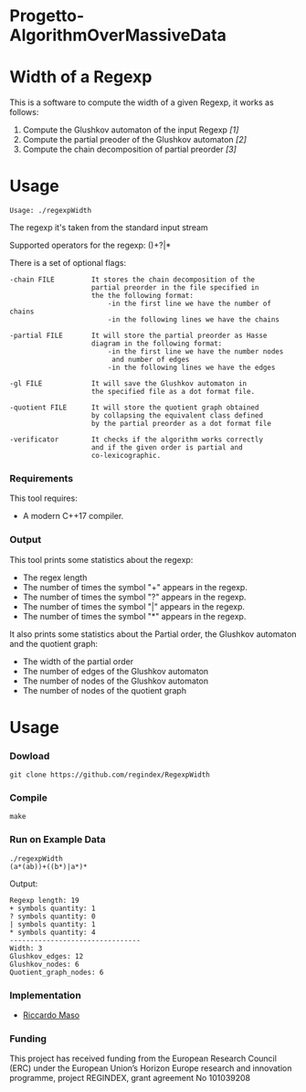 # Progetto-AlgorithmOverMassiveData
 
# Width of a Regexp
This is a software to compute the width of a given Regexp, it works as follows:

1. Compute the Glushkov automaton of the input Regexp <cite>[1]</cite>
2. Compute the partial preoder of the Glushkov automaton <cite>[2]</cite>
3. Compute the chain decomposition of partial preorder <cite>[3]</cite>


# Usage

```
Usage: ./regexpWidth
```
The regexp it's taken from the standard input stream

Supported operators for the regexp: ()+?|* 

There is a set of optional flags:
```
-chain FILE         It stores the chain decomposition of the 
                    partial preorder in the file specified in
                    the the following format:     
                        -in the first line we have the number of chains
                        -in the following lines we have the chains

-partial FILE       It will store the partial preorder as Hasse
                    diagram in the following format:
                        -in the first line we have the number nodes
                         and number of edges
                        -in the following lines we have the edges
                        
-gl FILE            It will save the Glushkov automaton in 
                    the specified file as a dot format file.

-quotient FILE      It will store the quotient graph obtained 
                    by collapsing the equivalent class defined 
                    by the partial preorder as a dot format file

-verificator        It checks if the algorithm works correctly 
                    and if the given order is partial and 
                    co-lexicographic.
```


### Requirements

This tool requires:
* A modern C++17 compiler.

### Output 

This tool prints some statistics about the regexp:

* The regex length
* The number of times the symbol "+" appears in the regexp.
* The number of times the symbol "?" appears in the regexp.
* The number of times the symbol "|" appears in the regexp.
* The number of times the symbol "*" appears in the regexp. 

It also prints some statistics about the Partial order, the Glushkov automaton and the quotient graph:

* The width of the partial order
* The number of edges of the Glushkov automaton
* The number of nodes of the Glushkov automaton
* The number of nodes of the quotient graph

# Usage

### Dowload
```
git clone https://github.com/regindex/RegexpWidth
```
### Compile
```
make
```
### Run on Example Data

```
./regexpWidth
(a*(ab))+((b*)|a*)*
```

Output:
```
Regexp length: 19
+ symbols quantity: 1
? symbols quantity: 0
| symbols quantity: 1
* symbols quantity: 4
--------------------------------
Width: 3
Glushkov_edges: 12
Glushkov_nodes: 6
Quotient_graph_nodes: 6
```
### Implementation

* [Riccardo Maso](https://github.com/RiccardoMaso)

### Funding
This project has received funding from the European Research Council (ERC) under the European Union’s Horizon Europe research and innovation programme, project REGINDEX, grant agreement No 101039208
